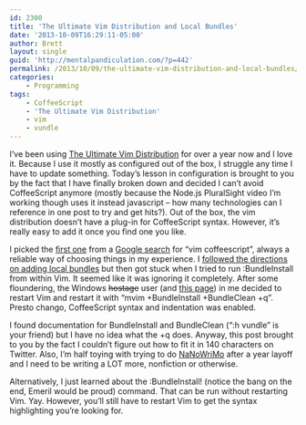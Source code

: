```yaml
---
id: 2300
title: 'The Ultimate Vim Distribution and Local Bundles'
date: '2013-10-09T16:29:11-05:00'
author: Brett
layout: single
guid: 'http://mentalpandiculation.com/?p=442'
permalink: /2013/10/09/the-ultimate-vim-distribution-and-local-bundles/
categories:
    - Programming
tags:
    - CoffeeScript
    - 'The Ultimate Vim Distribution'
    - vim
    - vundle
---
```


I’ve been using [The Ultimate Vim Distribution](http://vim.spf13.com/) for over a year now and I love it. Because I use it mostly as configured out of the box, I struggle any time I have to update something. Today’s lesson in configuration is brought to you by the fact that I have finally broken down and decided I can’t avoid CoffeeScript anymore (mostly because the Node.js PluralSight video I’m working though uses it instead javascript – how many technologies can I reference in one post to try and get hits?). Out of the box, the vim distribution doesn’t have a plug-in for CoffeeScript syntax. However, it’s really easy to add it once you find one you like.

I picked the [first one](https://github.com/kchmck/vim-coffee-script) from a [Google search](https://www.google.com/search?q=vim+coffeescript&oq=vim+coffee&aqs=chrome.1.69i57j0l5.2849j0j7&sourceid=chrome&espvd=210&es_sm=91&ie=UTF-8) for “vim coffeescript”, always a reliable way of choosing things in my experience. I [followed the directions on adding local bundles](http://vim.spf13.com/#custom) but then got stuck when I tried to run :BundleInstall from within Vim. It seemed like it was ignoring it completely. After some floundering, the Windows <del datetime="2013-10-09T21:14:08+00:00">hostage</del> user (and [this page](https://groups.google.com/forum/#!searchin/spf13-vim-discuss/local$20bundles/spf13-vim-discuss/s_PMWxVVogM/bfBrjwYXZEwJ)) in me decided to restart Vim and restart it with “mvim +BundleInstall +BundleClean +q”. Presto chango, CoffeeScript syntax and indentation was enabled.

I found documentation for BundleInstall and BundleClean (“:h vundle” is your friend) but I have no idea what the +q does. Anyway, this post brought to you by the fact I couldn’t figure out how to fit it in 140 characters on Twitter. Also, I’m half toying with trying to do [NaNoWriMo](http://nanowrimo.org/) after a year layoff and I need to be writing a LOT more, nonfiction or otherwise.

Alternatively, I just learned about the :BundleInstall! (notice the bang on the end, Emeril would be proud) command. That can be run without restarting Vim. Yay. However, you’ll still have to restart Vim to get the syntax highlighting you’re looking for.